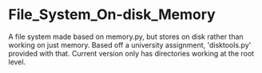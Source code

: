 # File_System_On-disk_Memory
A file system made based on memory.py, but stores on disk rather than working on just memory. Based off a university assignment, 'disktools.py' provided with that. Current version only has directories working at the root level.
